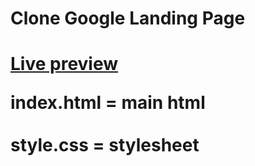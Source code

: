 <h1>Clone Google Landing Page<h1>
  
<a target="_blank" href="https://ignaciogr.github.io/google-homepage/">Live preview</a>

index.html = main html <br>
<br>
style.css = stylesheet
